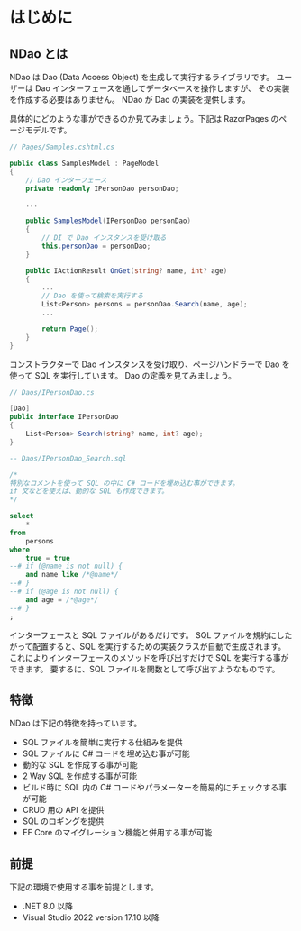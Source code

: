 # はじめに


## NDao とは

NDao は Dao (Data Access Object) を生成して実行するライブラリです。
ユーザーは Dao インターフェースを通してデータベースを操作しますが、
その実装を作成する必要はありません。
NDao が Dao の実装を提供します。

具体的にどのような事ができるのか見てみましょう。下記は RazorPages のページモデルです。

```csharp
// Pages/Samples.cshtml.cs

public class SamplesModel : PageModel
{
    // Dao インターフェース
    private readonly IPersonDao personDao;

    ...

    public SamplesModel(IPersonDao personDao)
    {
        // DI で Dao インスタンスを受け取る
        this.personDao = personDao;
    }

    public IActionResult OnGet(string? name, int? age)
    {
        ...
        // Dao を使って検索を実行する
        List<Person> persons = personDao.Search(name, age);
        ...

        return Page();
    }
}
```

コンストラクターで Dao インスタンスを受け取り、ページハンドラーで Dao を使って SQL を実行しています。
Dao の定義を見てみましょう。

```csharp
// Daos/IPersonDao.cs

[Dao]
public interface IPersonDao
{
    List<Person> Search(string? name, int? age);
}
```

```sql
-- Daos/IPersonDao_Search.sql

/*
特別なコメントを使って SQL の中に C# コードを埋め込む事ができます。
if 文などを使えば、動的な SQL も作成できます。
*/

select
    *
from
    persons
where
    true = true
--# if (@name is not null) {
    and name like /*@name*/
--# }
--# if (@age is not null) {
    and age = /*@age*/
--# }
;
```

インターフェースと SQL ファイルがあるだけです。
SQL ファイルを規約にしたがって配置すると、SQL を実行するための実装クラスが自動で生成されます。
これによりインターフェースのメソッドを呼び出すだけで SQL を実行する事ができます。
要するに、SQL ファイルを関数として呼び出すようなものです。


## 特徴

NDao は下記の特徴を持っています。

* SQL ファイルを簡単に実行する仕組みを提供
* SQL ファイルに C# コードを埋め込む事が可能
* 動的な SQL を作成する事が可能
* 2 Way SQL を作成する事が可能
* ビルド時に SQL 内の C# コードやパラメーターを簡易的にチェックする事が可能
* CRUD 用の API を提供
* SQL のロギングを提供
* EF Core のマイグレーション機能と併用する事が可能


## 前提

下記の環境で使用する事を前提とします。

* .NET 8.0 以降
* Visual Studio 2022 version 17.10 以降
